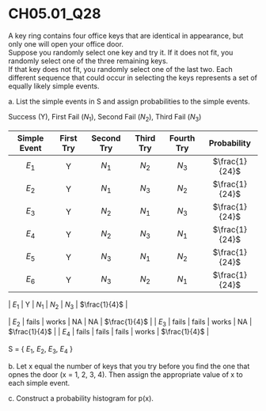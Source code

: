 # CH05.01_Q28 #

A key ring contains four office keys that are identical in appearance, but only one will open your office door.							
Suppose you randomly select one key and try it. If it does not fit, you randomly select one of the three remaining keys.							
If that key does not fit, you randomly select one of the last two. Each different sequence that could occur in selecting the keys represents a set of equally likely simple events.							
							
a. List the simple events in S and assign probabilities to the simple events.						

Success (Y), First Fail ($N_{1}$), Second Fail ($N_{2}$), Third Fail ($N_{3}$)

| Simple Event | First Try | Second Try | Third Try | Fourth Try | Probability |
|:------------:|:---------:|:----------:|:---------:|:----------:|:-----------:|
| $E_{1}$      | Y         | $N_{1}$    | $N_{2}$   | $N_{3}$    | $\frac{1}{24}$ |
| $E_{2}$      | Y         | $N_{1}$    | $N_{3}$   | $N_{2}$    | $\frac{1}{24}$ |
| $E_{3}$      | Y         | $N_{2}$    | $N_{1}$   | $N_{3}$    | $\frac{1}{24}$ |
| $E_{4}$      | Y         | $N_{2}$    | $N_{3}$   | $N_{1}$    | $\frac{1}{24}$ |
| $E_{5}$      | Y         | $N_{3}$    | $N_{1}$   | $N_{2}$    | $\frac{1}{24}$ |
| $E_{6}$      | Y         | $N_{3}$    | $N_{2}$   | $N_{1}$    | $\frac{1}{24}$ |




| $E_{1}$      | Y         | $N_{1}$    | $N_{2}$   | $N_{3}$    | $\frac{1}{4}$ |


| $E_{2}$            | fails     | works      | NA        | NA         | $\frac{1}{4}$ |
| $E_{3}$           | fails     | fails      | works     | NA         | $\frac{1}{4}$ |
| $E_{4}$          | fails     | fails      | fails     | works      | $\frac{1}{4}$ |

S = { $E_{1}$, $E_{2}$, $E_{3}$, $E_{4}$ }







b. Let x equal the number of keys that you try before you find the one that opnes the door (x = 1, 2, 3, 4).
Then assign the appropriate value of x to each simple event.



c. Construct a probability histogram for p(x).








